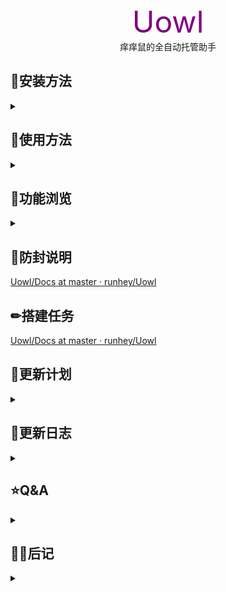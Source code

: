 
<div align="center">
<font color=purple size=72>Uowl</font>
</div>




<div align="center">痒痒鼠的全自动托管助手
</div>


## 🎈安装方法

<details>
<summary></summary>

+ **以源码安装**(推荐)

  + 环境要求: python > 3.10.8, 推荐使用pycharm+anaconda

  + 克隆或者下载 本项目

  + 安装库具体看**requirements.txt**, 其中graphviz和python-graphviz这个两个库不影响功能，库版本过高可自行回退

    ~~~powershell
    pip install -r requirements.txt
    ~~~

  + 运行 main.py

  + 打包项目可看[Uowl/Docs/打包项目](https://github.com/runhey/Uowl/blob/master/Docs/打包项目.md)

+ **以打包程序**

  (还未发布)

</details>

## 🎁使用方法

<details>
<summary></summary>
+ 下载客户端，支持：雷电模拟器([官网](https://www.ldmnq.com/))、MuMu模拟器([官网](https://yys.163.com/zmb/))、安卓手机

  作者强烈推荐使用雷电模拟器

+ 软件启动默认加载所有配置，所以安全起见修改保存后重启

#### 软件设置

###### 基础设置

+ deviceType: 随作者选 **雷电模拟器** 准没错
+ defaultWidth: 默认1280，不要改
+ defaultHeight: 默认720,  不要改
+ windowScaleRate:  改了也没用每次启动重新加载

###### 安卓设备

+ connectType
+ getScreenWay
+ controlWay  这三者默认adb
+ adbConnectChannel：选usb连接，手机记得开 **开发者选项** 去百度一下每个手机都不同
+ deviceId
+ androidWidth
+ androidHeight 这三者改了也没用每次启动重新加载

###### mumu模拟器

**！！！首先说明一下：例如mumu模拟器等新晋大厂模拟器与老牌模拟器如雷电模拟器底层架构不同**

！！！老牌模拟器是真的虚拟出一个手机，而大厂模拟器是把arm的指令集翻译为window的API

+ connectType ：选adb，window前台需要以管理员身份运行而且桌面鼠标都不能用
+ getScreenWay:  必须跟connectType保持一致
+ controlWay:  必须跟connectType保持一致
+ deviceId: 127.0.0.1:7555别改
+ mumuWidth: 1280
+ mumuHeight: 720
+ handleTitle:  阴阳师 - MuMu模拟器
+ handleNum: 每次启动mumu模拟器都不同

###### 雷电模拟器(推荐推荐再推荐)

+ connectType ：选window后台，但是游戏是不能最小化的可以被其他软件覆盖，推荐新开一个window虚拟桌面
+ getScreenWay:  必须跟connectType保持一致
+ controlWay:  必须跟connectType保持一致
+ mumuWidth: 1280
+ mumuHeight: 720
+ handleTitle:  雷电模拟器
+ handleNum: 每次启动雷电模拟器都不同

#### 客户端设置

###### mumu模拟器

+ 设置分辨率为 1280x720

###### 雷电模拟器

+ ->性能设置 -> 设置分辨率为 1280x720 平板型
+ ->其他设置 -> 设置ADB调试：开启本地链接

#### 游戏设置

+ 庭院选择默认皮肤

  ![image-20230118234546031](https://runhey-img-stg1.oss-cn-chengdu.aliyuncs.com/img2/image-20230118234546031.png)

+ 关闭

  ![image-20230118234807124](https://runhey-img-stg1.oss-cn-chengdu.aliyuncs.com/img2/image-20230118234807124.png)

+ 旧版

  ![image-20230118234905460](https://runhey-img-stg1.oss-cn-chengdu.aliyuncs.com/img2/image-20230118234905460.png)

#### 使用

！！！**作者在写的时候为了提进度没有考虑各种异常情况**，请一定按照说明来操作

如有一些不正常的情况请先保存，再重启

+ 点击左边菜单第二个任务调度中心，三个页面分别是每周，每日，立即执行三类，最下边自行添加删除设置。

+ 值得一提的是的forthwith 下面的default queue是一个单选框，可以选择设置多个以便不同情况切换
+ 点击左边菜单第一个，点击启动即可运行刚刚添加到forthwith上的任务

**如有疑惑请往 搭建任务 章节**

</details>

## 🔎功能浏览

<details>
<summary></summary>

![屏幕截图 2023-01-18 214433](https://runhey-img-stg1.oss-cn-chengdu.aliyuncs.com/img2/%E5%B1%8F%E5%B9%95%E6%88%AA%E5%9B%BE%202023-01-18%20214433.png)

![屏幕截图 2023-01-18 214858](https://runhey-img-stg1.oss-cn-chengdu.aliyuncs.com/img2/%E5%B1%8F%E5%B9%95%E6%88%AA%E5%9B%BE%202023-01-18%20214858.png)

![屏幕截图 2023-01-18 215307](https://runhey-img-stg1.oss-cn-chengdu.aliyuncs.com/img2/%E5%B1%8F%E5%B9%95%E6%88%AA%E5%9B%BE%202023-01-18%20215307.png)

![屏幕截图 2023-01-18 220000](https://runhey-img-stg1.oss-cn-chengdu.aliyuncs.com/img2/%E5%B1%8F%E5%B9%95%E6%88%AA%E5%9B%BE%202023-01-18%20220000.png)

</details>

## 🚨防封说明

[Uowl/Docs at master · runhey/Uowl ](https://github.com/runhey/Uowl/tree/master/Docs)

## ✏搭建任务

[Uowl/Docs at master · runhey/Uowl ](https://github.com/runhey/Uowl/tree/master/Docs)

## 📝更新计划

<details>
<summary></summary>

+ [ ] 开机自启
+ [ ] task时间触发启动游戏

#### Event

| 实现 | Name        | 名字         | 描述                         |
| ---- | ----------- | ------------ | ---------------------------- |
| ✅    | imgEvent    | 图像事件     | 非常重要的一个事件输入       |
| ❌    | intVarEvent | 整形变量事件 | 变量的触发对计数等等很有帮助 |
| ❌    | randomEvent | 随机触发事件 | 应对风控处理                 |
| ❌    | timeEvent   | 时间事件     | 任务内获取实际时间来进行处理 |
| ❌    | ocrEvent    | 文字识别事件 |                              |

#### Action

| 实现 | Name              | 名字         | 描述                   |
| ---- | ----------------- | ------------ | ---------------------- |
| ✅    | transitionsAction | 状态迁移动作 | 状态机根本action       |
| ✅    | clickAction       | 点击动作     | 非常重要的一个事件输入 |
| ❌    | intChangeAction   | 整形变量动作 |                        |
| ❌    | slideAction       | 滑动动作     |                        |
| ❌    |                   |              |                        |

#### Tasks

###### 每日任务

|           |             |               |               |
| --------- | ----------- | ------------- | ------------- |
| ✅地狱鬼王 | ❌每日悬赏   | ❌金币副本     | ❌经验副本     |
| ❌喂猫咪   | ❌每日一抽   | ❌狩猎战麒麟   | ❌狩猎战阴界   |
| ❌结界体力 | ❌结界经验   | ❌结界寄养     | ❌逢魔点灯笼   |
| ❌寮30     | ❌寮收体力20 | ❌寮收钱       | ❌逢魔打BOSS   |
| ❌收小纸人 | ❌每日签到   | ❌好友收友情点 | ❌收邮箱       |
|           |             |               | ❌商店免费一次 |
|           |             |               |               |
|           |             |               |               |
|           |             |               |               |

###### 每周任务

|                      |                  |                |                         |
| -------------------- | ---------------- | -------------- | ----------------------- |
| 图鉴分享             | 秘闻十层         | 秘闻分享       | 寮功勋兑换              |
| 寄售屋一百勾玉       | 秘卷屋紫蛇皮     | 杂货铺御灵40张 | 杂货铺勋章-蓝票黑蛋体力 |
| 唤妖借处千屋宝库兑换 | 地狱鬼王分享20勾 |                |                         |

###### 肝帝任务

|          |      |
| -------- | ---- |
| 挖土队长 |      |
| 挖土队员 |      |
| 业原火   |      |
| 魂水     |      |
| 日轮     |      |
| 六道     |      |
| 觉醒     |      |
| 突破     |      |
| 御灵     |      |
| 困28     |      |

###### 活动任务

| 历次任务列表       |
| ------------------ |
| ✅<2023春节> 伴星歌 |
|                    |
|                    |

</details>

## 📆更新日志

<details>
<summary></summary>

+ 2023.1.18: 伟大的里程碑！！！完成<地域鬼王>

+ 2023.1.15: task list done! and complete a part of the scheduler UI

+ 2023.1.14: "Task Build"   finished!!!

+ 2023.1.13：还有一些Task

+ 2023.1.11：完成一半Task的Build界面

+ 2023.1.8:  rename ThreadRun to TaskScheduler and the forthwith Task function is realized。 添加clickAction, transitionsAction和imgEvent。然后初步实现了task的内容
+ 2023.1.7:   忘记了实现了什么了

+ 2023.1.4：解决雷电模拟器后台模式bug，实现Device类

+ 2023.1.3：实现Bridge,Log4,ThreadRun：建立qml与python通信。实现Adb即Handle设备接口

+ 2023.1.2：打包测试，实现启动页UI，设置页UI，编写基本设置JSON文件
+ 2022.12.29：搭建部分UI框架
+ 2022.12.28：实现部分设计稿
+ 2022.12.27：每一个优秀的项目都是从新建文件夹开始

</details>

## 	⭐Q&A

<details>
<summary></summary>


</details>

## 🙋‍♀️后记

<details>
<summary></summary>

感谢aicezam的项目[SmartOnmyoji](https://github.com/aicezam/SmartOnmyoji)

</details>

